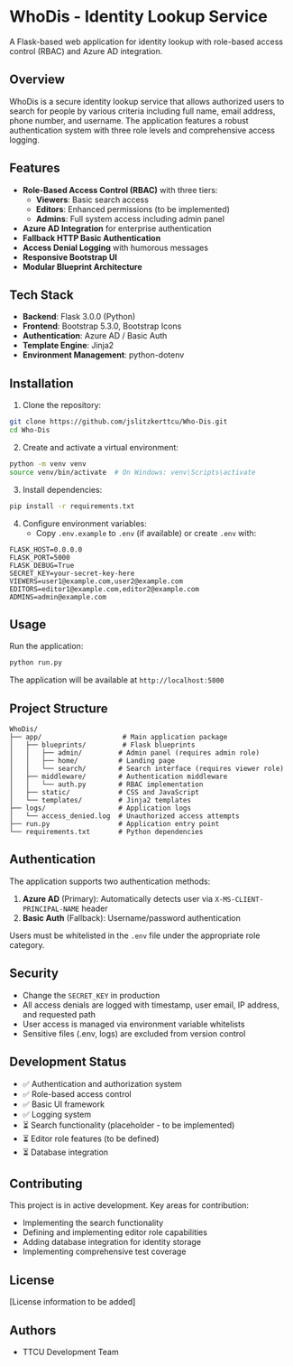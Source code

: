 # WhoDis - Identity Lookup Service

A Flask-based web application for identity lookup with role-based access control (RBAC) and Azure AD integration.

## Overview

WhoDis is a secure identity lookup service that allows authorized users to search for people by various criteria including full name, email address, phone number, and username. The application features a robust authentication system with three role levels and comprehensive access logging.

## Features

- **Role-Based Access Control (RBAC)** with three tiers:
  - **Viewers**: Basic search access
  - **Editors**: Enhanced permissions (to be implemented)
  - **Admins**: Full system access including admin panel
- **Azure AD Integration** for enterprise authentication
- **Fallback HTTP Basic Authentication**
- **Access Denial Logging** with humorous messages
- **Responsive Bootstrap UI**
- **Modular Blueprint Architecture**

## Tech Stack

- **Backend**: Flask 3.0.0 (Python)
- **Frontend**: Bootstrap 5.3.0, Bootstrap Icons
- **Authentication**: Azure AD / Basic Auth
- **Template Engine**: Jinja2
- **Environment Management**: python-dotenv

## Installation

1. Clone the repository:
```bash
git clone https://github.com/jslitzkerttcu/Who-Dis.git
cd Who-Dis
```

2. Create and activate a virtual environment:
```bash
python -m venv venv
source venv/bin/activate  # On Windows: venv\Scripts\activate
```

3. Install dependencies:
```bash
pip install -r requirements.txt
```

4. Configure environment variables:
   - Copy `.env.example` to `.env` (if available) or create `.env` with:
```env
FLASK_HOST=0.0.0.0
FLASK_PORT=5000
FLASK_DEBUG=True
SECRET_KEY=your-secret-key-here
VIEWERS=user1@example.com,user2@example.com
EDITORS=editor1@example.com,editor2@example.com
ADMINS=admin@example.com
```

## Usage

Run the application:
```bash
python run.py
```

The application will be available at `http://localhost:5000`

## Project Structure

```
WhoDis/
├── app/                    # Main application package
│   ├── blueprints/         # Flask blueprints
│   │   ├── admin/         # Admin panel (requires admin role)
│   │   ├── home/          # Landing page
│   │   └── search/        # Search interface (requires viewer role)
│   ├── middleware/        # Authentication middleware
│   │   └── auth.py        # RBAC implementation
│   ├── static/            # CSS and JavaScript
│   └── templates/         # Jinja2 templates
├── logs/                  # Application logs
│   └── access_denied.log  # Unauthorized access attempts
├── run.py                 # Application entry point
└── requirements.txt       # Python dependencies
```

## Authentication

The application supports two authentication methods:

1. **Azure AD** (Primary): Automatically detects user via `X-MS-CLIENT-PRINCIPAL-NAME` header
2. **Basic Auth** (Fallback): Username/password authentication

Users must be whitelisted in the `.env` file under the appropriate role category.

## Security

- Change the `SECRET_KEY` in production
- All access denials are logged with timestamp, user email, IP address, and requested path
- User access is managed via environment variable whitelists
- Sensitive files (.env, logs) are excluded from version control

## Development Status

- ✅ Authentication and authorization system
- ✅ Role-based access control
- ✅ Basic UI framework
- ✅ Logging system
- ⏳ Search functionality (placeholder - to be implemented)
- ⏳ Editor role features (to be defined)
- ⏳ Database integration

## Contributing

This project is in active development. Key areas for contribution:
- Implementing the search functionality
- Defining and implementing editor role capabilities
- Adding database integration for identity storage
- Implementing comprehensive test coverage

## License

[License information to be added]

## Authors

- TTCU Development Team